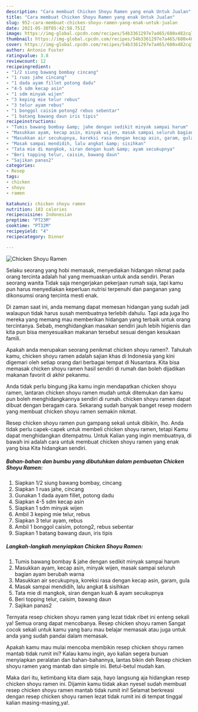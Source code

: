 ```yaml
---
description: "Cara membuat Chicken Shoyu Ramen yang enak Untuk Jualan"
title: "Cara membuat Chicken Shoyu Ramen yang enak Untuk Jualan"
slug: 952-cara-membuat-chicken-shoyu-ramen-yang-enak-untuk-jualan
date: 2021-05-30T05:42:58.751Z
image: https://img-global.cpcdn.com/recipes/54b3361297e7a465/680x482cq70/chicken-shoyu-ramen-foto-resep-utama.jpg
thumbnail: https://img-global.cpcdn.com/recipes/54b3361297e7a465/680x482cq70/chicken-shoyu-ramen-foto-resep-utama.jpg
cover: https://img-global.cpcdn.com/recipes/54b3361297e7a465/680x482cq70/chicken-shoyu-ramen-foto-resep-utama.jpg
author: Antonio Foster
ratingvalue: 3.8
reviewcount: 12
recipeingredient:
- "1/2 siung bawang bombay cincang"
- "1 ruas jahe cincang"
- "1 dada ayam fillet potong dadu"
- "4-5 sdm kecap asin"
- "1 sdm minyak wijen"
- "3 keping mie telur rebus"
- "3 telur ayam rebus"
- "1 bonggol caisim potong2 rebus sebentar"
- "1 batang bawang daun iris tipis"
recipeinstructions:
- "Tumis bawang bombay &amp; jahe dengan sedikit minyak sampai harum"
- "Masukkan ayam, kecap asin, minyak wijen, masak sampai seluruh bagian ayam berubah warna"
- "Masukkan air secukupnya, koreksi rasa dengan kecap asin, garam, gula"
- "Masak sampai mendidih, lalu angkat &amp; sisihkan"
- "Tata mie di mangkok, siran dengan kuah &amp; ayam secukupnya"
- "Beri topping telur, caisim, bawang daun"
- "Sajikan panas2"
categories:
- Resep
tags:
- chicken
- shoyu
- ramen

katakunci: chicken shoyu ramen 
nutrition: 183 calories
recipecuisine: Indonesian
preptime: "PT23M"
cooktime: "PT32M"
recipeyield: "4"
recipecategory: Dinner

---
```



![Chicken Shoyu Ramen](https://img-global.cpcdn.com/recipes/54b3361297e7a465/680x482cq70/chicken-shoyu-ramen-foto-resep-utama.jpg)

Selaku seorang yang hobi memasak, menyediakan hidangan nikmat pada orang tercinta adalah hal yang memuaskan untuk anda sendiri. Peran seorang  wanita Tidak saja mengerjakan pekerjaan rumah saja, tapi kamu pun harus menyediakan keperluan nutrisi terpenuhi dan panganan yang dikonsumsi orang tercinta mesti enak.

Di zaman  saat ini, anda memang dapat memesan hidangan yang sudah jadi walaupun tidak harus susah membuatnya terlebih dahulu. Tapi ada juga lho mereka yang memang mau memberikan hidangan yang terbaik untuk orang tercintanya. Sebab, menghidangkan masakan sendiri jauh lebih higienis dan kita pun bisa menyesuaikan makanan tersebut sesuai dengan kesukaan famili. 



Apakah anda merupakan seorang penikmat chicken shoyu ramen?. Tahukah kamu, chicken shoyu ramen adalah sajian khas di Indonesia yang kini digemari oleh setiap orang dari berbagai tempat di Nusantara. Kita bisa memasak chicken shoyu ramen hasil sendiri di rumah dan boleh dijadikan makanan favorit di akhir pekanmu.

Anda tidak perlu bingung jika kamu ingin mendapatkan chicken shoyu ramen, lantaran chicken shoyu ramen mudah untuk ditemukan dan kamu pun boleh menghidangkannya sendiri di rumah. chicken shoyu ramen dapat dibuat dengan beragam cara. Sekarang sudah banyak banget resep modern yang membuat chicken shoyu ramen semakin nikmat.

Resep chicken shoyu ramen pun gampang sekali untuk dibikin, lho. Anda tidak perlu capek-capek untuk membeli chicken shoyu ramen, tetapi Kamu dapat menghidangkan ditempatmu. Untuk Kalian yang ingin membuatnya, di bawah ini adalah cara untuk membuat chicken shoyu ramen yang enak yang bisa Kita hidangkan sendiri.

<!--inarticleads1-->

##### Bahan-bahan dan bumbu yang dibutuhkan dalam pembuatan Chicken Shoyu Ramen:

1. Siapkan 1/2 siung bawang bombay, cincang
1. Siapkan 1 ruas jahe, cincang
1. Gunakan 1 dada ayam fillet, potong dadu
1. Siapkan 4-5 sdm kecap asin
1. Siapkan 1 sdm minyak wijen
1. Ambil 3 keping mie telur, rebus
1. Siapkan 3 telur ayam, rebus
1. Ambil 1 bonggol caisim, potong2, rebus sebentar
1. Siapkan 1 batang bawang daun, iris tipis




<!--inarticleads2-->

##### Langkah-langkah menyiapkan Chicken Shoyu Ramen:

1. Tumis bawang bombay &amp; jahe dengan sedikit minyak sampai harum
1. Masukkan ayam, kecap asin, minyak wijen, masak sampai seluruh bagian ayam berubah warna
1. Masukkan air secukupnya, koreksi rasa dengan kecap asin, garam, gula
1. Masak sampai mendidih, lalu angkat &amp; sisihkan
1. Tata mie di mangkok, siran dengan kuah &amp; ayam secukupnya
1. Beri topping telur, caisim, bawang daun
1. Sajikan panas2




Ternyata resep chicken shoyu ramen yang lezat tidak ribet ini enteng sekali ya! Semua orang dapat mencobanya. Resep chicken shoyu ramen Sangat cocok sekali untuk kamu yang baru mau belajar memasak atau juga untuk anda yang sudah pandai dalam memasak.

Apakah kamu mau mulai mencoba membikin resep chicken shoyu ramen mantab tidak rumit ini? Kalau kamu ingin, ayo kalian segera buruan menyiapkan peralatan dan bahan-bahannya, lantas bikin deh Resep chicken shoyu ramen yang mantab dan simple ini. Betul-betul mudah kan. 

Maka dari itu, ketimbang kita diam saja, hayo langsung aja hidangkan resep chicken shoyu ramen ini. Dijamin kamu tiidak akan nyesel sudah membuat resep chicken shoyu ramen mantab tidak rumit ini! Selamat berkreasi dengan resep chicken shoyu ramen lezat tidak rumit ini di tempat tinggal kalian masing-masing,ya!.

